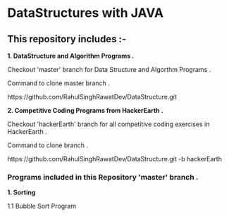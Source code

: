 # DataStructures with JAVA
<html>

<h2>This repository includes :- </h2>
<b>1. DataStructure and Algorithm Programs .</b>


<p> Checkout 'master' branch for Data Structure and Algorthm Programs .</p>
<p> Command to clone master branch .</p>
<p> https://github.com/RahulSinghRawatDev/DataStructure.git</p>


<b>2. Competitive Coding Programs from HackerEarth .</b>

<p> Checkout 'hackerEarth' branch for all competitive coding exercises in HackerEarth .</p>
<p> Command to clone branch .</p>
<p> https://github.com/RahulSinghRawatDev/DataStructure.git -b hackerEarth</p>

<h3>Programs included in this Repository 'master' branch .</h3>
<b>1. Sorting</b>
<p> 1.1 Bubble Sort Program </p>
